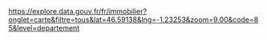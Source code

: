 https://explore.data.gouv.fr/fr/immobilier?onglet=carte&filtre=tous&lat=46.59138&lng=-1.23253&zoom=9.00&code=85&level=departement